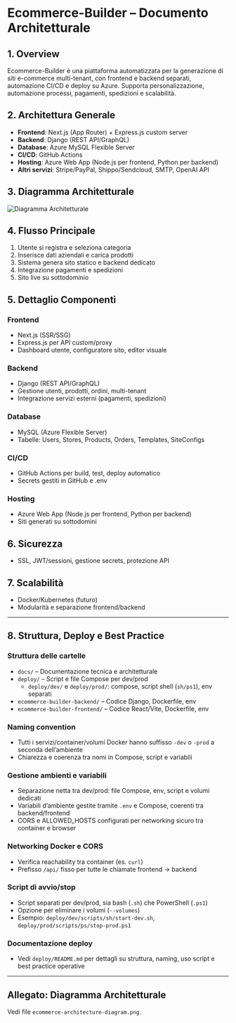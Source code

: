 # Ecommerce-Builder – Documento Architetturale

## 1. Overview

Ecommerce-Builder è una piattaforma automatizzata per la generazione di siti e-commerce multi-tenant, con frontend e backend separati, automazione CI/CD e deploy su Azure. Supporta personalizzazione, automazione processi, pagamenti, spedizioni e scalabilità.

## 2. Architettura Generale

- **Frontend**: Next.js (App Router) + Express.js custom server
- **Backend**: Django (REST API/GraphQL)
- **Database**: Azure MySQL Flexible Server
- **CI/CD**: GitHub Actions
- **Hosting**: Azure Web App (Node.js per frontend, Python per backend)
- **Altri servizi**: Stripe/PayPal, Shippo/Sendcloud, SMTP, OpenAI API

## 3. Diagramma Architetturale

![Diagramma Architetturale](./ecommerce-architecture-diagram.png)

## 4. Flusso Principale

1. Utente si registra e seleziona categoria
2. Inserisce dati aziendali e carica prodotti
3. Sistema genera sito statico e backend dedicato
4. Integrazione pagamenti e spedizioni
5. Sito live su sottodominio

## 5. Dettaglio Componenti

### Frontend
- Next.js (SSR/SSG)
- Express.js per API custom/proxy
- Dashboard utente, configuratore sito, editor visuale

### Backend
- Django (REST API/GraphQL)
- Gestione utenti, prodotti, ordini, multi-tenant
- Integrazione servizi esterni (pagamenti, spedizioni)

### Database
- MySQL (Azure Flexible Server)
- Tabelle: Users, Stores, Products, Orders, Templates, SiteConfigs

### CI/CD
- GitHub Actions per build, test, deploy automatico
- Secrets gestiti in GitHub e .env

### Hosting
- Azure Web App (Node.js per frontend, Python per backend)
- Siti generati su sottodomini

## 6. Sicurezza
- SSL, JWT/sessioni, gestione secrets, protezione API

## 7. Scalabilità
- Docker/Kubernetes (futuro)
- Modularità e separazione frontend/backend

---

## 8. Struttura, Deploy e Best Practice

### Struttura delle cartelle

- `docs/` – Documentazione tecnica e architetturale
- `deploy/` – Script e file Compose per dev/prod
  - `deploy/dev/` e `deploy/prod/`: compose, script shell (`sh/ps1`), env separati
- `ecommerce-builder-backend/` – Codice Django, Dockerfile, env
- `ecommerce-builder-frontend/` – Codice React/Vite, Dockerfile, env

### Naming convention

- Tutti i servizi/container/volumi Docker hanno suffisso `-dev` o `-prod` a seconda dell’ambiente
- Chiarezza e coerenza tra nomi in Compose, script e variabili

### Gestione ambienti e variabili

- Separazione netta tra dev/prod: file Compose, env, script e volumi dedicati
- Variabili d’ambiente gestite tramite `.env` e Compose, coerenti tra backend/frontend
- CORS e ALLOWED_HOSTS configurati per networking sicuro tra container e browser

### Networking Docker e CORS

- Verifica reachability tra container (es. `curl`)
- Prefisso `/api/` fisso per tutte le chiamate frontend → backend

### Script di avvio/stop

- Script separati per dev/prod, sia bash (`.sh`) che PowerShell (`.ps1`)
- Opzione per eliminare i volumi (`--volumes`)
- Esempio: `deploy/dev/scripts/sh/start-dev.sh`, `deploy/prod/scripts/ps/stop-prod.ps1`

### Documentazione deploy

- Vedi `deploy/README.md` per dettagli su struttura, naming, uso script e best practice operative

---

## Allegato: Diagramma Architetturale

Vedi file `ecommerce-architecture-diagram.png`.
